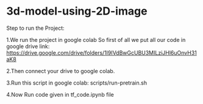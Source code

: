 # 3d-model-using-2D-image

Step to run the Project:

1.We run the project in google colab So first of all we put all our code in google drive link:
https://drive.google.com/drive/folders/1l9IVdBwGcUBU3MILziJHl6uOnvH31aK8

2.Then connect your drive to google colab.

3.Run this script in google colab: scripts/run-pretrain.sh

4.Now Run code given in tf_code.ipynb file
